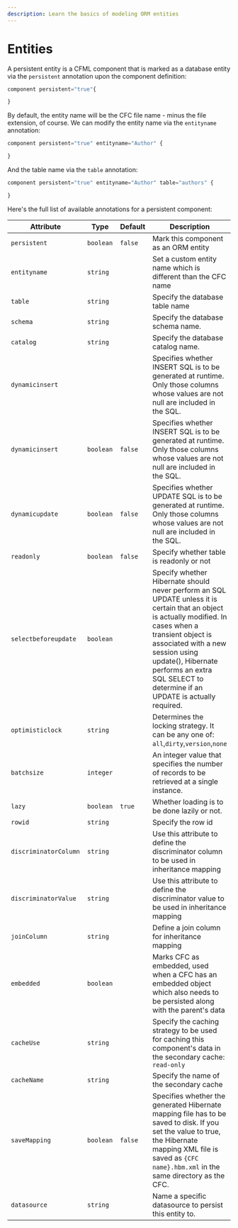 ```yaml
---
description: Learn the basics of modeling ORM entities
---
```


# Entities

A persistent entity is a CFML component that is marked as a database entity via the `persistent` annotation upon the component definition:

```js
component persistent="true"{

}
```

By default, the entity name will be the CFC file name - minus the file extension, of course. We can modify the entity name via the `entityname` annotation:

```js
component persistent="true" entityname="Author" {

}
```

And the table name via the `table` annotation:

```js
component persistent="true" entityname="Author" table="authors" {

}
```

Here's the full list of available annotations for a persistent component:

<table data-full-width="true">
    <thead>
        <tr>
            <th width="235">Attribute</th>
            <th width="111">Type</th>
            <th width="107">Default</th>
            <th>Description</th>
        </tr>
    </thead>
    <tbody>
        <tr>
            <td><code>persistent</code></td>
            <td><code>boolean</code></td>
            <td><code>false</code></td>
            <td>Mark this component as an ORM entity</td>
        </tr>
        <tr>
            <td><code>entityname</code></td>
            <td><code>string</code></td>
            <td></td>
            <td>Set a custom entity name which is different than the CFC name</td>
        </tr>
        <tr>
            <td><code>table</code></td>
            <td><code>string</code></td>
            <td></td>
            <td>Specify the database table name</td>
        </tr>
        <tr>
            <td><code>schema</code></td>
            <td><code>string</code></td>
            <td></td>
            <td>Specify the database schema name.</td>
        </tr>
        <tr>
            <td><code>catalog</code></td>
            <td><code>string</code></td>
            <td></td>
            <td>Specify the database catalog name.</td>
        </tr>
        <tr>
            <td><code>dynamicinsert</code></td>
            <td></td>
            <td></td>
            <td>Specifies whether INSERT SQL is to be generated at runtime. Only those columns whose values are not null
                are included in the SQL.</td>
        </tr>
        <tr>
            <td><code>dynamicinsert</code></td>
            <td><code>boolean</code></td>
            <td><code>false</code></td>
            <td>Specifies whether INSERT SQL is to be generated at runtime. Only those columns whose values are not null
                are included in the SQL.</td>
        </tr>
        <tr>
            <td><code>dynamicupdate</code></td>
            <td><code>boolean</code></td>
            <td><code>false</code></td>
            <td>Specifies whether UPDATE SQL is to be generated at runtime. Only those columns whose values are not null
                are included in the SQL.</td>
        </tr>
        <tr>
            <td><code>readonly</code></td>
            <td><code>boolean</code></td>
            <td><code>false</code></td>
            <td>Specify whether table is readonly or not</td>
        </tr>
        <tr>
            <td><code>selectbeforeupdate</code></td>
            <td><code>boolean</code></td>
            <td></td>
            <td>Specify whether Hibernate should never perform an SQL UPDATE unless it is certain that an object is
                actually modified. In cases when a transient object is associated with a new session using update(),
                Hibernate performs an extra SQL SELECT to determine if an UPDATE is actually required.</td>
        </tr>
        <tr>
            <td><code>optimisticlock</code></td>
            <td><code>string</code></td>
            <td></td>
            <td>Determines the locking strategy. It can be any one of:
                <code>all</code>,<code>dirty</code>,<code>version</code>,<code>none</code></td>
        </tr>
        <tr>
            <td><code>batchsize</code></td>
            <td><code>integer</code></td>
            <td></td>
            <td>An integer value that specifies the number of records to be retrieved at a single instance.</td>
        </tr>
        <tr>
            <td><code>lazy</code></td>
            <td><code>boolean</code></td>
            <td><code>true</code></td>
            <td>Whether loading is to be done lazily or not.</td>
        </tr>
        <tr>
            <td><code>rowid</code></td>
            <td><code>string</code></td>
            <td></td>
            <td>Specify the row id</td>
        </tr>
        <tr>
            <td><code>discriminatorColumn</code></td>
            <td><code>string</code></td>
            <td></td>
            <td>Use this attribute to define the discriminator column to be used in inheritance mapping</td>
        </tr>
        <tr>
            <td><code>discriminatorValue</code></td>
            <td><code>string</code></td>
            <td></td>
            <td>Use this attribute to define the discriminator value to be used in inheritance mapping</td>
        </tr>
        <tr>
            <td><code>joinColumn</code></td>
            <td><code>string</code></td>
            <td></td>
            <td>Define a join column for inheritance mapping</td>
        </tr>
        <tr>
            <td><code>embedded</code></td>
            <td><code>boolean</code></td>
            <td></td>
            <td>Marks CFC as embedded, used when a CFC has an embedded object which also needs to be persisted along
                with the parent's data</td>
        </tr>
        <tr>
            <td><code>cacheUse</code></td>
            <td><code>string</code></td>
            <td></td>
            <td>Specify the caching strategy to be used for caching this component's data in the secondary cache:
                <code>read-only</code></td>
        </tr>
        <tr>
            <td><code>cacheName</code></td>
            <td><code>string</code></td>
            <td></td>
            <td>Specify the name of the secondary cache</td>
        </tr>
        <tr>
            <td><code>saveMapping</code></td>
            <td><code>boolean</code></td>
            <td><code>false</code></td>
            <td>Specifies whether the generated Hibernate mapping file has to be saved to disk. If you set the value to
                true, the Hibernate mapping XML file is saved as <code>{CFC name}.hbm.xml</code> in the same directory
                as the CFC.</td>
        </tr>
        <tr>
            <td><code>datasource</code></td>
            <td><code>string</code></td>
            <td></td>
            <td>Name a specific datasource to persist this entity to.</td>
        </tr>
    </tbody>
</table>
